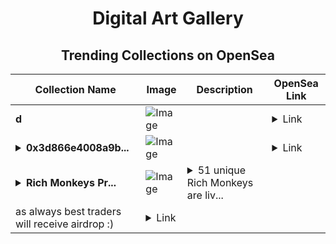 <div align="center">

# Digital Art Gallery

## Trending Collections on OpenSea

| Collection Name                       | Image                                                                                     | Description                       | OpenSea Link                                                                                          |
|---------------------------------------|-------------------------------------------------------------------------------------------|-----------------------------------|--------------------------------------------------------------------------------------------------------|
| **d** | ![Image](https://i.seadn.io/s/raw/files/ec0b573a89747f1823384435a70bd5c9.jpg?w=500&auto=format?w=200&auto=format) |  | <details><summary>Link</summary>[d](https://opensea.io/collection/d-8825)</details> |
| **<details><summary>0x3d866e4008a9b...</summary>0x3d866e4008a9b052e0830476a2e3c62bf2e43827</details>** | ![Image](https://i.seadn.io/s/raw/files/0120dbe70465f91ae019e541cba50a56.jpg?w=500&auto=format?w=200&auto=format) |  | <details><summary>Link</summary>[0x3d866e4008a9b052e0830476a2e3c62bf2e43827](https://opensea.io/collection/0x3d866e4008a9b052e0830476a2e3c62bf2e43827)</details> |
| **<details><summary>Rich Monkeys Pr...</summary>Rich Monkeys Privet Club</details>** | ![Image](https://i.seadn.io/s/raw/files/d3f4343fc64dce80a14249aedf437de8.jpg?w=500&auto=format?w=200&auto=format) | <details><summary>51 unique Rich Monkeys are liv...</summary>51 unique Rich Monkeys are living on Pol Chain are u in the club?
as always best traders will receive airdrop :) </details> | <details><summary>Link</summary>[Rich Monkeys Privet Club](https://opensea.io/collection/richmonkeys-privetclub)</details> |

</div>